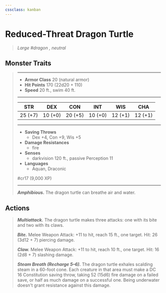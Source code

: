 ```yaml
---
cssclass: kanban
---
```


# Reduced-Threat Dragon Turtle
>*Large #dragon , neutral*
## Monster Traits
>___
>- **Armor Class** 20 (natural armor)
>- **Hit Points** 170 (22d20 + 110)
>- **Speed** 20 ft., swim 40 ft.
>___
>|STR|DEX|CON|INT|WIS|CHA|
>|:---:|:---:|:---:|:---:|:---:|:---:|
>|25 (+7)|10 (+0)|20 (+5)|10 (+0)|12 (+1)|12 (+1)|
>___
>- **Saving Throws**
>	 - Dex +4, Con +9, Wis +5
>- **Damage Resistances**
>	 - fire
>- **Senses**
>	 - darkvision 120 ft., passive Perception 11
>- **Languages**
>	 - Aquan, Draconic
>
> #cr17 (9,000 XP)
>___
>***Amphibious.*** The dragon turtle can breathe air and water.  
>
## Actions
>***Multiattack.*** The dragon turtle makes three attacks: one with its bite and two with its claws.  
>
>***Bite.*** Melee Weapon Attack: +11 to hit, reach 15 ft., one target. Hit: 26 (3d12 + 7) piercing damage.  
>
>***Claw.*** Melee Weapon Attack: +11 to hit, reach 10 ft., one target. Hit: 16 (2d8 + 7) slashing damage.  
>
>***Steam Breath (Recharge 5–6).*** The dragon turtle exhales scalding steam in a 60-foot cone. Each creature in that area must make a DC 16 Constitution saving throw, taking 52 (15d6) fire damage on a failed save, or half as much damage on a successful one. Being underwater doesn't grant resistance against this damage.